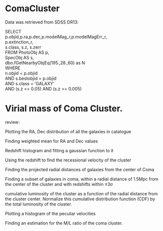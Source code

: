 # ComaCluster
Data was retrieved from SDSS DR13:


SELECT <br>
   p.objid,p.ra,p.dec,p.modelMag_r,p.modelMagErr_r,<br>
   p.extinction_r,<br>
   s.class, s.z, s.zerr<br>
FROM PhotoObj AS p,<br>
   SpecObj AS s,<br>
   dbo.fGetNearbyObjEq(195.,28.,60) as N<br>
WHERE <br>
   n.objid = p.objid<br>
   AND s.bestobjid = p.objid<br>
   AND s.class = 'GALAXY'<br>
   AND (s.z <= 0.05) AND (s.z >= 0.005)<br>
   
   # Virial mass of Coma Cluster.
   
   review: 

Plotting the RA, Dec distribution of all the galaxies in catalogue

Finding weighted mean for RA and Dec values

Redshift histogram and fitting a gaussian function to it

Using the redshift to find the recessional velocity of the cluster

Finding the projected radial distances of galaxies from the center of Coma

Finding a subset of galaxies in coma, within a radial distance of 1.5Mpc from the center of the cluster and with redshifts within ±3σ

cumulative luminosity of the cluster as a function of the radial distance from the cluster center. Normalize this cumulative distribution function (CDF) by the total luminosity of the cluster.

Plotting a histogram of the peculiar velocities 

Finding an estimation for the M/L ratio of the coma cluster. 
